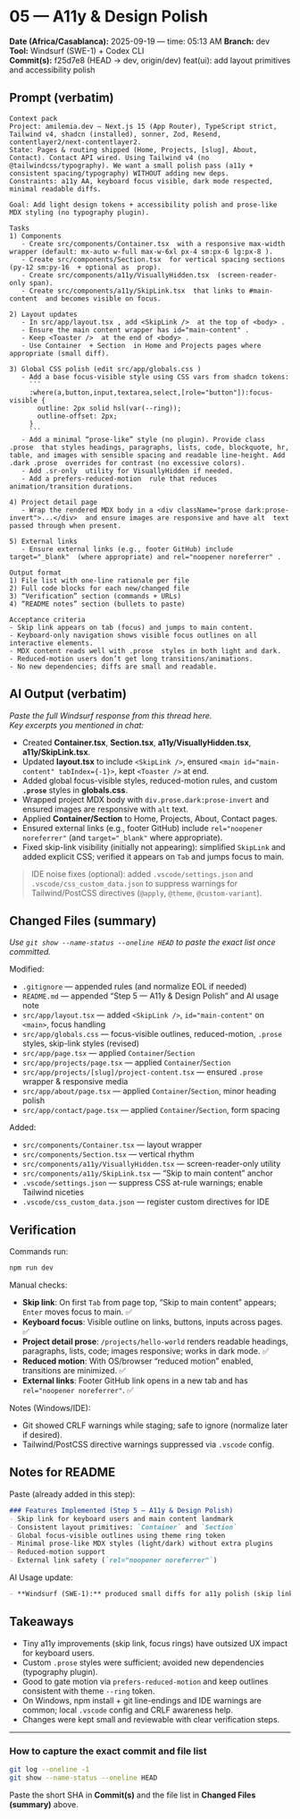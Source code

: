 # 05 — A11y & Design Polish

**Date (Africa/Casablanca):** 2025-09-19 — time: 05:13 AM 
**Branch:** dev  
**Tool:** Windsurf (SWE-1) + Codex CLI  
**Commit(s):** f25d7e8 (HEAD -> dev, origin/dev)  feat(ui): add layout primitives and accessibility polish

## Prompt (verbatim)
```text
Context pack
Project: amilemia.dev — Next.js 15 (App Router), TypeScript strict, Tailwind v4, shadcn (installed), sonner, Zod, Resend, contentlayer2/next-contentlayer2.
State: Pages & routing shipped (Home, Projects, [slug], About, Contact). Contact API wired. Using Tailwind v4 (no @tailwindcss/typography). We want a small polish pass (a11y + consistent spacing/typography) WITHOUT adding new deps.
Constraints: a11y AA, keyboard focus visible, dark mode respected, minimal readable diffs.

Goal: Add light design tokens + accessibility polish and prose-like MDX styling (no typography plugin).

Tasks
1) Components
   - Create src/components/Container.tsx  with a responsive max-width wrapper (default: mx-auto w-full max-w-6xl px-4 sm:px-6 lg:px-8 ).
   - Create src/components/Section.tsx  for vertical spacing sections (py-12 sm:py-16  + optional as  prop).
   - Create src/components/a11y/VisuallyHidden.tsx  (screen-reader-only span).
   - Create src/components/a11y/SkipLink.tsx  that links to #main-content  and becomes visible on focus.

2) Layout updates
   - In src/app/layout.tsx , add <SkipLink />  at the top of <body> .
   - Ensure the main content wrapper has id="main-content" .
   - Keep <Toaster />  at the end of <body> .
   - Use Container  + Section  in Home and Projects pages where appropriate (small diff).

3) Global CSS polish (edit src/app/globals.css )
   - Add a base focus-visible style using CSS vars from shadcn tokens:
     ```
     :where(a,button,input,textarea,select,[role="button"]):focus-visible {
       outline: 2px solid hsl(var(--ring));
       outline-offset: 2px;
     }
     ```
   - Add a minimal “prose-like” style (no plugin). Provide class .prose  that styles headings, paragraphs, lists, code, blockquote, hr, table, and images with sensible spacing and readable line-height. Add .dark .prose  overrides for contrast (no excessive colors).
   - Add .sr-only  utility for VisuallyHidden if needed.
   - Add a prefers-reduced-motion  rule that reduces animation/transition durations.

4) Project detail page
   - Wrap the rendered MDX body in a <div className="prose dark:prose-invert">...</div>  and ensure images are responsive and have alt  text passed through when present.

5) External links
   - Ensure external links (e.g., footer GitHub) include target="_blank"  (where appropriate) and rel="noopener noreferrer" .

Output format
1) File list with one-line rationale per file
2) Full code blocks for each new/changed file
3) “Verification” section (commands + URLs)
4) “README notes” section (bullets to paste)

Acceptance criteria
- Skip link appears on tab (focus) and jumps to main content.
- Keyboard-only navigation shows visible focus outlines on all interactive elements.
- MDX content reads well with .prose  styles in both light and dark.
- Reduced-motion users don’t get long transitions/animations.
- No new dependencies; diffs are small and readable.
```

## AI Output (verbatim)
_Paste the full Windsurf response from this thread here._  
_Key excerpts you mentioned in chat:_
- Created **Container.tsx**, **Section.tsx**, **a11y/VisuallyHidden.tsx**, **a11y/SkipLink.tsx**.
- Updated **layout.tsx** to include `<SkipLink />`, ensured `<main id="main-content" tabIndex={-1}>`, kept `<Toaster />` at end.
- Added global focus-visible styles, reduced-motion rules, and custom **`.prose`** styles in **globals.css**.
- Wrapped project MDX body with `div.prose.dark:prose-invert` and ensured images are responsive with `alt` text.
- Applied **Container/Section** to Home, Projects, About, Contact pages.
- Ensured external links (e.g., footer GitHub) include `rel="noopener noreferrer"` (and `target="_blank"` where appropriate).
- Fixed skip-link visibility (initially not appearing): simplified `SkipLink` and added explicit CSS; verified it appears on `Tab` and jumps focus to main.

> IDE noise fixes (optional): added `.vscode/settings.json` and `.vscode/css_custom_data.json` to suppress warnings for Tailwind/PostCSS directives (`@apply`, `@theme`, `@custom-variant`).

## Changed Files (summary)
_Use `git show --name-status --oneline HEAD` to paste the exact list once committed._

Modified:
- `.gitignore` — appended rules (and normalize EOL if needed)
- `README.md` — appended “Step 5 — A11y & Design Polish” and AI usage note
- `src/app/layout.tsx` — added `<SkipLink />`, `id="main-content"` on `<main>`, focus handling
- `src/app/globals.css` — focus-visible outlines, reduced-motion, `.prose` styles, skip-link styles (revised)
- `src/app/page.tsx` — applied `Container`/`Section`
- `src/app/projects/page.tsx` — applied `Container`/`Section`
- `src/app/projects/[slug]/project-content.tsx` — ensured `.prose` wrapper & responsive media
- `src/app/about/page.tsx` — applied `Container`/`Section`, minor heading polish
- `src/app/contact/page.tsx` — applied `Container`/`Section`, form spacing

Added:
- `src/components/Container.tsx` — layout wrapper
- `src/components/Section.tsx` — vertical rhythm
- `src/components/a11y/VisuallyHidden.tsx` — screen-reader-only utility
- `src/components/a11y/SkipLink.tsx` — “Skip to main content” anchor
- `.vscode/settings.json` — suppress CSS at-rule warnings; enable Tailwind niceties
- `.vscode/css_custom_data.json` — register custom directives for IDE

## Verification
Commands run:
```bash
npm run dev
```
Manual checks:
- **Skip link**: On first `Tab` from page top, “Skip to main content” appears; `Enter` moves focus to main. ✅  
- **Keyboard focus**: Visible outline on links, buttons, inputs across pages. ✅  
- **Project detail prose**: `/projects/hello-world` renders readable headings, paragraphs, lists, code; images responsive; works in dark mode. ✅  
- **Reduced motion**: With OS/browser “reduced motion” enabled, transitions are minimized. ✅  
- **External links**: Footer GitHub link opens in a new tab and has `rel="noopener noreferrer"`. ✅  

Notes (Windows/IDE):
- Git showed CRLF warnings while staging; safe to ignore (normalize later if desired).
- Tailwind/PostCSS directive warnings suppressed via `.vscode` config.

## Notes for README
Paste (already added in this step):
```markdown
### Features Implemented (Step 5 — A11y & Design Polish)
- Skip link for keyboard users and main content landmark
- Consistent layout primitives: `Container` and `Section`
- Global focus-visible outlines using theme ring token
- Minimal prose-like MDX styles (light/dark) without extra plugins
- Reduced-motion support
- External link safety (`rel="noopener noreferrer"`)
```
AI Usage update:
```markdown
- **Windsurf (SWE-1):** produced small diffs for a11y polish (skip link, focus styles) and reusable layout primitives without adding dependencies.
```

## Takeaways
- Tiny a11y improvements (skip link, focus rings) have outsized UX impact for keyboard users.
- Custom `.prose` styles were sufficient; avoided new dependencies (typography plugin).
- Good to gate motion via `prefers-reduced-motion` and keep outlines consistent with theme `--ring` token.
- On Windows, npm install + git line-endings and IDE warnings are common; local `.vscode` config and CRLF awareness help.
- Changes were kept small and reviewable with clear verification steps.

---

### How to capture the exact commit and file list
```bash
git log --oneline -1
git show --name-status --oneline HEAD
```
Paste the short SHA in **Commit(s)** and the file list in **Changed Files (summary)** above.
